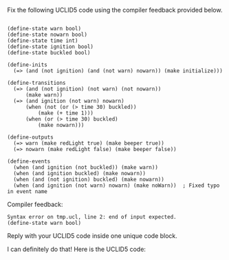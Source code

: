 
Fix the following UCLID5 code using the compiler feedback provided below.

```

(define-state warn bool)
(define-state nowarn bool)
(define-state time int)
(define-state ignition bool)
(define-state buckled bool)

(define-inits
  (=> (and (not ignition) (and (not warn) nowarn)) (make initialize)))

(define-transitions
  (=> (and (not ignition) (not warn) (not nowarn))
      (make warn))
  (=> (and ignition (not warn) nowarn)
      (when (not (or (> time 30) buckled))
          (make (+ time 1)))
      (when (or (> time 30) buckled)
          (make nowarn)))

(define-outputs
  (=> warn (make redLight true) (make beeper true))
  (=> nowarn (make redLight false) (make beeper false))

(define-events
  (when (and ignition (not buckled)) (make warn))
  (when (and ignition buckled) (make nowarn))
  (when (and (not ignition) buckled) (make nowarn))
  (when (and ignition (not warn) nowarn) (make noWarn))  ; Fixed typo in event name
```

Compiler feedback:

```
Syntax error on tmp.ucl, line 2: end of input expected.
(define-state warn bool)

```
Reply with your UCLID5 code inside one unique code block.

I can definitely do that! Here is the UCLID5 code:
```

